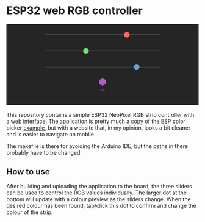 # ESP32 web RGB controller

![alt text](screenshot.png "Web interface screen shot")

This repository contains a simple ESP32 NeoPixel RGB strip controller with a web interface. The application is pretty much a copy of the ESP color picker [example](https://randomnerdtutorials.com/esp32-esp8266-rgb-led-strip-web-server/), but with a website that, in my opinion, looks a bit cleaner and is easier to navigate on mobile.

The makefile is there for avoiding the Arduino IDE, but the paths in there probably have to be changed.

## How to use
After building and uploading the application to the board, the three sliders can be used to control the RGB values individually. The larger dot at the bottom will update with a colour preview as the sliders change. When the desired colour has been found, tap/click this dot to confirm and change the colour of the strip.